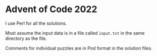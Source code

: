 # Advent of Code 2022

I use Perl for all the solutions.

Most assume the input data is in a file called `input.txt` in the same
directory as the file.

Comments for individual puzzles are in Pod format in the solution files.
